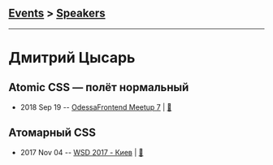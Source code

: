 ## [Events](../README.md) > [Speakers](../speakers.md)
---

# Дмитрий Цысарь

## Atomic CSS — полёт нормальный
- 2018 Sep 19 -- [OdessaFrontend Meetup 7](https://youtu.be/jTsS5meLsJs)  | [:notebook:](https://odessafrontend.github.io/AtomicCSS/#/)  
## Атомарный CSS
- 2017 Nov 04 -- [WSD 2017 - Киев](https://www.youtube.com/watch?v=WM6C_vteL48)  | [:notebook:](https://wsd.events/2017/11/04/pres/atomic-css/)  
